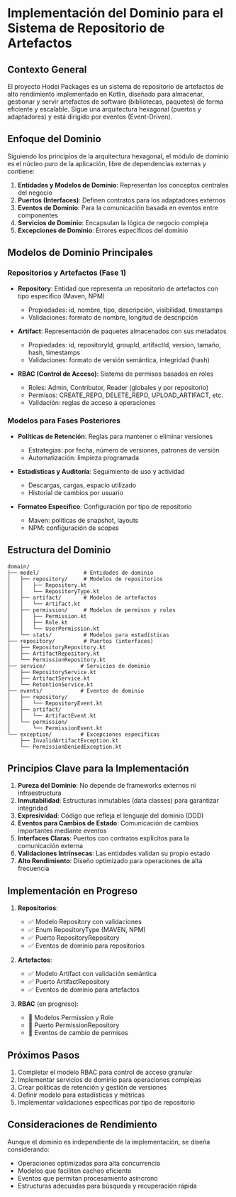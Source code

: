 # Implementación del Dominio para el Sistema de Repositorio de Artefactos

## Contexto General

El proyecto Hodei Packages es un sistema de repositorio de artefactos de alto rendimiento implementado en Kotlin, diseñado para almacenar, gestionar y servir artefactos de software (bibliotecas, paquetes) de forma eficiente y escalable. Sigue una arquitectura hexagonal (puertos y adaptadores) y está dirigido por eventos (Event-Driven).

## Enfoque del Dominio

Siguiendo los principios de la arquitectura hexagonal, el módulo de dominio es el núcleo puro de la aplicación, libre de dependencias externas y contiene:

1. **Entidades y Modelos de Dominio**: Representan los conceptos centrales del negocio
2. **Puertos (Interfaces)**: Definen contratos para los adaptadores externos
3. **Eventos de Dominio**: Para la comunicación basada en eventos entre componentes
4. **Servicios de Dominio**: Encapsulan la lógica de negocio compleja
5. **Excepciones de Dominio**: Errores específicos del dominio

## Modelos de Dominio Principales

### Repositorios y Artefactos (Fase 1)

- **Repository**: Entidad que representa un repositorio de artefactos con tipo específico (Maven, NPM)
  - Propiedades: id, nombre, tipo, descripción, visibilidad, timestamps
  - Validaciones: formato de nombre, longitud de descripción

- **Artifact**: Representación de paquetes almacenados con sus metadatos
  - Propiedades: id, repositoryId, groupId, artifactId, version, tamaño, hash, timestamps
  - Validaciones: formato de versión semántica, integridad (hash)

- **RBAC (Control de Acceso)**: Sistema de permisos basados en roles
  - Roles: Admin, Contributor, Reader (globales y por repositorio)
  - Permisos: CREATE_REPO, DELETE_REPO, UPLOAD_ARTIFACT, etc.
  - Validación: reglas de acceso a operaciones

### Modelos para Fases Posteriores

- **Políticas de Retención**: Reglas para mantener o eliminar versiones
  - Estrategias: por fecha, número de versiones, patrones de versión
  - Automatización: limpieza programada

- **Estadísticas y Auditoría**: Seguimiento de uso y actividad
  - Descargas, cargas, espacio utilizado
  - Historial de cambios por usuario

- **Formateo Específico**: Configuración por tipo de repositorio
  - Maven: políticas de snapshot, layouts
  - NPM: configuración de scopes

## Estructura del Dominio

```
domain/
├── model/              # Entidades de dominio
│   ├── repository/     # Modelos de repositorios
│   │   ├── Repository.kt
│   │   └── RepositoryType.kt
│   ├── artifact/       # Modelos de artefactos
│   │   └── Artifact.kt
│   ├── permission/     # Modelos de permisos y roles
│   │   ├── Permission.kt
│   │   ├── Role.kt
│   │   └── UserPermission.kt
│   └── stats/          # Modelos para estadísticas
├── repository/         # Puertos (interfaces)
│   ├── RepositoryRepository.kt
│   ├── ArtifactRepository.kt
│   └── PermissionRepository.kt
├── service/           # Servicios de dominio
│   ├── RepositoryService.kt
│   ├── ArtifactService.kt
│   └── RetentionService.kt
├── events/            # Eventos de dominio
│   ├── repository/
│   │   └── RepositoryEvent.kt
│   ├── artifact/
│   │   └── ArtifactEvent.kt
│   └── permission/
│       └── PermissionEvent.kt
└── exception/         # Excepciones específicas
    ├── InvalidArtifactException.kt
    └── PermissionDeniedException.kt
```

## Principios Clave para la Implementación

1. **Pureza del Dominio**: No depende de frameworks externos ni infraestructura
2. **Inmutabilidad**: Estructuras inmutables (data classes) para garantizar integridad
3. **Expresividad**: Código que refleja el lenguaje del dominio (DDD)
4. **Eventos para Cambios de Estado**: Comunicación de cambios importantes mediante eventos
5. **Interfaces Claras**: Puertos con contratos explícitos para la comunicación externa
6. **Validaciones Intrínsecas**: Las entidades validan su propio estado
7. **Alto Rendimiento**: Diseño optimizado para operaciones de alta frecuencia

## Implementación en Progreso

1. **Repositorios**:
   - ✅ Modelo Repository con validaciones
   - ✅ Enum RepositoryType (MAVEN, NPM)
   - ✅ Puerto RepositoryRepository
   - ✅ Eventos de dominio para repositorios

2. **Artefactos**:
   - ✅ Modelo Artifact con validación semántica
   - ✅ Puerto ArtifactRepository
   - ✅ Eventos de dominio para artefactos

3. **RBAC** (en progreso):
   - 🔄 Modelos Permission y Role
   - 🔄 Puerto PermissionRepository
   - 🔄 Eventos de cambio de permisos

## Próximos Pasos

1. Completar el modelo RBAC para control de acceso granular
2. Implementar servicios de dominio para operaciones complejas
3. Crear políticas de retención y gestión de versiones
4. Definir modelo para estadísticas y métricas
5. Implementar validaciones específicas por tipo de repositorio

## Consideraciones de Rendimiento

Aunque el dominio es independiente de la implementación, se diseña considerando:

- Operaciones optimizadas para alta concurrencia
- Modelos que faciliten cacheo eficiente
- Eventos que permitan procesamiento asíncrono
- Estructuras adecuadas para búsqueda y recuperación rápida